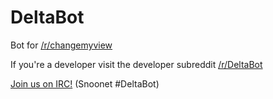 # DeltaBot

Bot for [/r/changemyview](http://reddit.com/r/changemyview)

If you're a developer visit the developer subreddit [/r/DeltaBot](http://reddit.com/r/DeltaBot)

[Join us on IRC!](http://webchat.snoonet.org/DeltaBot) (Snoonet #DeltaBot)
